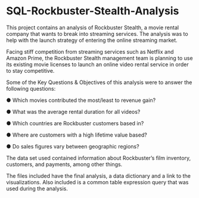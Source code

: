 # SQL-Rockbuster-Stealth-Analysis

This project contains an analysis of Rockbuster Stealth, a movie rental company that wants to break into streaming services. The analysis was to help with the launch strategy of entering the online streaming market.

Facing stiff competition from streaming services such as Netflix and Amazon Prime, the Rockbuster Stealth management team is planning to use its existing movie licenses to launch an online video rental service in order to stay competitive.

Some of the Key Questions & Objectives of this analysis were to answer the following questions:

● Which movies contributed the most/least to revenue gain?

● What was the average rental duration for all videos?

● Which countries are Rockbuster customers based in?

● Where are customers with a high lifetime value based?

● Do sales figures vary between geographic regions?

The data set used contained information about Rockbuster’s film inventory, customers, and payments, among other things.

The files included have the final analysis, a data dictionary and a link to the visualizations.
Also included is a common table expression query that was used during the analysis.

